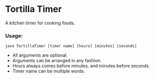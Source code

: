 Tortilla Timer
==============

A kitchen timer for cooking foods.

### Usage:
```
java TortillaTimer [timer name] [hours] [minutes] [seconds]
```

- All arguments are optional.
- Arguments can be arranged in any fashion.
- Hours always comes before minutes, and minutes before seconds.
- Timer name can be multiple words.
